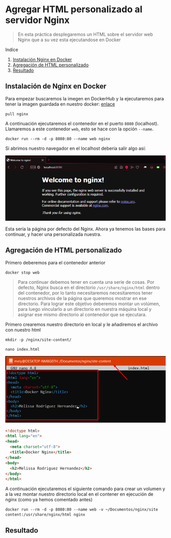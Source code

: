# Agregar HTML personalizado al servidor Nginx

> En esta práctica desplegaremos un HTML sobre el servidor web Nginx que a su vez esta ejecutandose en Docker

Indíce

1. [Instalación Nginx en Docker](#1)
2. [Agregación de HTML personalizado](#2)
3. [Resultado](#3)

<div id="1">

## Instalación de Nginx en Docker
  
Para empezar buscaremos la imegen en DockerHub y la ejecutaremos para tener la imagen guardada en nuestro docker: [enlace](https://hub.docker.com/_/nginx)

```
pull nginx
```

A continuación ejecutaremos el contenedor en el puerto `8080` (localhost). Llamaremos a este contenedor `web`, esto se hace con la opción `--name`.
  
```
docker run --rm -d -p 8080:80 --name web nginx
  ```

Si abrimos nuestro navegador en el localhost deberia salir algo así:

![imagen wen nginx localhost](https://github.com/MelissaRodriguezHernandez/Docker_Nginx_HTML_Personalizado/blob/main/img/nginx%20welcome.png)

Esta sería la página por defecto del Nginx. Ahora ya tenemos las bases para continuar, y hacer una personalizada nuestra.
  
</div>

<div id="2">

## Agregación de HTML personalizado

Primero deberemos para el contenedor anterior

```
docker stop web
```

> Para continuar debemos tener en cuenta una serie de cosas. Por defecto, Nginx busca en el directorio `/usr/share/nginx/html` dentro del contenedor, por lo tanto necesitaremos necesitaremos tener nuestros archivos de la página que queremos mostrar en ese directorio.
Para lograr este objetivo deberemos montar un volúmen, para luego vincularlo a un directorio en nuestra máquina local y asignar ese mismo directorio al contenedor que se ejecutara.

Primero crearemos nuestro directorio en local y le añadiremos el archivo con nuestro html

```
mkdir -p /nginx/site-content/
```

```
nano index.html
```
![contenido html personalizado](https://github.com/MelissaRodriguezHernandez/Docker_Nginx_HTML_Personalizado/blob/main/img/index.png)
 
```html
<!doctype html>
<html lang="en">
<head>
  <meta charset="utf-8">
  <title>Docker Nginx</title>
</head>
<body>
  <h2>Melissa Rodriguez Hernandez</h2>
</body>
</html>
  ```

A continuación ejecutaremos el siguiente comando para crear un volumen y a la vez montar nuestro directorio local en el contener en ejecución de nginx (como ya hemos comentado antes)

```
docker run --rm -d -p 8080:80 --name web -v ~/Documentos/nginx/site content:/usr/share/nginx/html nginx
  ```
  
</div>

<div id="3">
 
## Resultado

</div>
